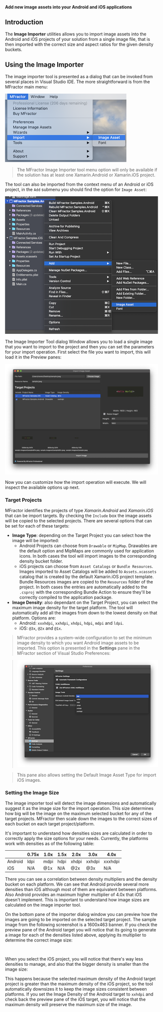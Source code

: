 **Add new image assets into your Android and iOS applications**

## Introduction

The **Image Importer** utilities allows you to import image assets into the Android and iOS projects of your solution from a single image file, that is then imported with the correct size and aspect ratios for the given density buckets.

## Using the Image Importer

The image importer tool is presented as a dialog that can be invoked from several places in Visual Studio IDE. The more straightforward is from the MFractor main menu:

![Invoking Image Importer from the Main Menu](/img/image-management/image-importer-main-menu.png)

>The MFractor Image Importer tool menu option will only be available if the solution has at least one Xamarin.Android or Xamarin.iOS project.

The tool can also be imported from the context menu of an Android or iOS project, in the `Add` submenu you should find the option for `Image Asset`:

![Invoking Image Importer from the Project Context Menu](/img/image-management/image-importer-from-project.png)

The Image Importer Tool dialog Window allows you to load a single image that you want to import to the project and then you can set the parameters for your import operation. First select the file you want to import, this will load it in the Preview panes:

![Image Importer Tool with loaded image](/img/image-management/image-importer-01.png)

Now you can customize how the import operation will execute. We will inspect the available options up next.

### Target Projects
MFractor identifies the projects of type _Xamarin.Android_ and _Xamarin.iOS_ that can be import targets. By checking the `Include` box the image assets will be copied to the selected projects. There are several options that can be set for each of these targets:

* **Image Type**: depending on the Target Project you can select how the image will be imported:
    * Android Projects can choose from `Drawable` or `MipMap`. Drawables are the default option and MipMaps are commonly used for application icons. In both cases the tool will import images to the corresponding density bucket folder.
    * iOS projects can choose from `Asset Catalogs` or `Bundle Resources`. Images imported to Asset Catalogs will be added to `Assets.xcassets` catalog that is created by the default Xamarin.iOS project template. Bundle Resources images are copied to the `Resources` folder of the project. In both cases the entries are automatically added to the `.csproj` with the corresponding Bundle Action to ensure they'll be correctly compiled to the application package.
* **Image Density**: also dependant on the Target Project, you can select the maximum image density for the target platform. The tool will automatically add all the images from down to the lowest density on that platform. Options are:
    * Android: `xxxhdpi`, `xxhdpi`, `xhdpi`, `hdpi`, `mdpi` and `ldpi`.
    * iOS: `@3x`, `@2x` and `@1x`.

>MFractor provides a system-wide configuration to set the minimum image density to which you want Android image assets to be imported. This option is presented in the **Settings** pane in the MFractor section of Visual Studio Preferences:

> ![Image Importer Minimum Density Option on the MFractor Settings Pane](/img/image-management/image-importer-minimum-density.png)

>This pane also allows setting the Default Image Asset Type for import iOS images.

### Setting the Image Size
The image importer tool will detect the image dimensions and automatically suggest it as the image size for the import operation. This size determines how big will be the image on the maximum selected bucket for any of the target projects. MFractor then scale down the images to the correct sizes of each bucket on each target project/platform.

It's important to understand how densities sizes are calculated in order to correctly apply the size options for your needs. Currently, the platforms work with densities as of the following table:

|           | 0.75x | 1.0x  | 1.5x  | 2.0x  | 3.0x      | 4.0x
| --------- | ----- | ----- | ----- | ----- | --------- | --------
| Android   | ldpi  | mdpi  | hdpi  | xhdpi | xxhdpi    | xxxhdpi
| iOS       | N/A   | @1x   | N/A   | @2x   | @3x       | N/A

There you can see a correlation between density multipliers and the density bucket on each platform. We can see that Android provide several more densities than iOS although most of them are equivalent between platforms. Also Android provides an maximum higher multiplier of 4.0x that iOS doesn't implement. This is important to understand how image sizes are calculated on the image importer tool.

On the bottom pane of the importer dialog window you can preview how the images are going to be imported on the selected target project. The sample image from the following screenshot is a 1600x463 banner. If you check the preview pane of the Android target you will notice that its going to generate a image for each of the densities listed above, applying its multiplier to determine the correct image size:

![]()

When you select the iOS project, you will notice that there's way less densities to manage, and also that the bigger density is smaller than the image size:



This happens because the selected maximum density of the Android target project is greater than the maximum density of the iOS project, so the tool automatically downsizes it to keep the image sizes consistent between platforms. If you set the Image Density of the Android target to `xxhdpi` and check back the preview pane of the iOS target, you will notice that the maximum density will preserve the maximum size of the image.